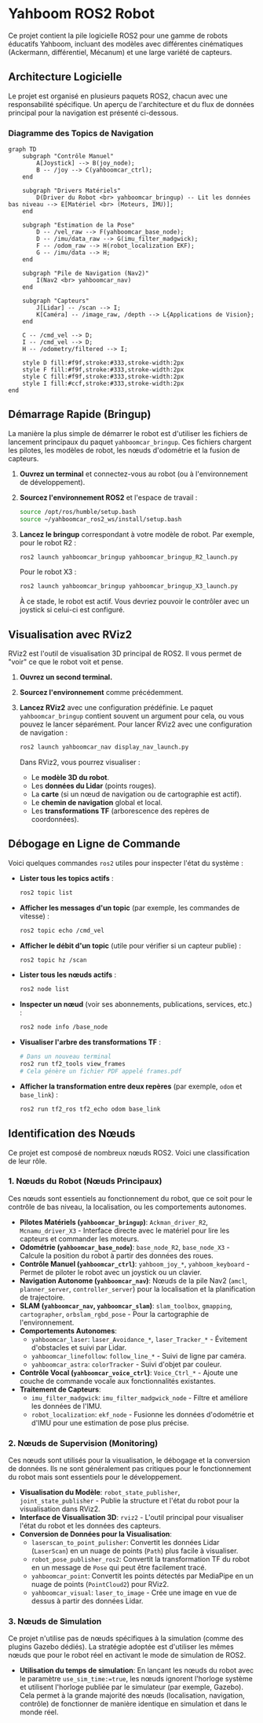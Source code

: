 # Yahboom ROS2 Robot

Ce projet contient la pile logicielle ROS2 pour une gamme de robots éducatifs Yahboom, incluant des modèles avec différentes cinématiques (Ackermann, différentiel, Mécanum) et une large variété de capteurs.

## Architecture Logicielle

Le projet est organisé en plusieurs paquets ROS2, chacun avec une responsabilité spécifique. Un aperçu de l'architecture et du flux de données principal pour la navigation est présenté ci-dessous.

### Diagramme des Topics de Navigation

```mermaid
graph TD
    subgraph "Contrôle Manuel"
        A[Joystick] --> B(joy_node);
        B -- /joy --> C(yahboomcar_ctrl);
    end

    subgraph "Drivers Matériels"
        D(Driver du Robot <br> yahboomcar_bringup) -- Lit les données bas niveau --> E[Matériel <br> (Moteurs, IMU)];
    end

    subgraph "Estimation de la Pose"
        D -- /vel_raw --> F(yahboomcar_base_node);
        D -- /imu/data_raw --> G(imu_filter_madgwick);
        F -- /odom_raw --> H(robot_localization EKF);
        G -- /imu/data --> H;
    end

    subgraph "Pile de Navigation (Nav2)"
        I(Nav2 <br> yahboomcar_nav)
    end

    subgraph "Capteurs"
        J[Lidar] -- /scan --> I;
        K[Caméra] -- /image_raw, /depth --> L{Applications de Vision};
    end

    C -- /cmd_vel --> D;
    I -- /cmd_vel --> D;
    H -- /odometry/filtered --> I;

    style D fill:#f9f,stroke:#333,stroke-width:2px
    style F fill:#f9f,stroke:#333,stroke-width:2px
    style C fill:#f9f,stroke:#333,stroke-width:2px
    style I fill:#ccf,stroke:#333,stroke-width:2px
end
```

## Démarrage Rapide (Bringup)

La manière la plus simple de démarrer le robot est d'utiliser les fichiers de lancement principaux du paquet `yahboomcar_bringup`. Ces fichiers chargent les pilotes, les modèles de robot, les nœuds d'odométrie et la fusion de capteurs.

1.  **Ouvrez un terminal** et connectez-vous au robot (ou à l'environnement de développement).

2.  **Sourcez l'environnement ROS2** et l'espace de travail :
    ```bash
    source /opt/ros/humble/setup.bash
    source ~/yahboomcar_ros2_ws/install/setup.bash
    ```

3.  **Lancez le bringup** correspondant à votre modèle de robot. Par exemple, pour le robot R2 :
    ```bash
    ros2 launch yahboomcar_bringup yahboomcar_bringup_R2_launch.py
    ```
    Pour le robot X3 :
    ```bash
    ros2 launch yahboomcar_bringup yahboomcar_bringup_X3_launch.py
    ```
    À ce stade, le robot est actif. Vous devriez pouvoir le contrôler avec un joystick si celui-ci est configuré.

## Visualisation avec RViz2

RViz2 est l'outil de visualisation 3D principal de ROS2. Il vous permet de "voir" ce que le robot voit et pense.

1.  **Ouvrez un second terminal.**

2.  **Sourcez l'environnement** comme précédemment.

3.  **Lancez RViz2** avec une configuration prédéfinie. Le paquet `yahboomcar_bringup` contient souvent un argument pour cela, ou vous pouvez le lancer séparément. Pour lancer RViz2 avec une configuration de navigation :
    ```bash
    ros2 launch yahboomcar_nav display_nav_launch.py
    ```
    Dans RViz2, vous pourrez visualiser :
    -   Le **modèle 3D du robot**.
    -   Les **données du Lidar** (points rouges).
    -   La **carte** (si un nœud de navigation ou de cartographie est actif).
    -   Le **chemin de navigation** global et local.
    -   Les **transformations TF** (arborescence des repères de coordonnées).

## Débogage en Ligne de Commande

Voici quelques commandes `ros2` utiles pour inspecter l'état du système :

-   **Lister tous les topics actifs** :
    ```bash
    ros2 topic list
    ```

-   **Afficher les messages d'un topic** (par exemple, les commandes de vitesse) :
    ```bash
    ros2 topic echo /cmd_vel
    ```

-   **Afficher le débit d'un topic** (utile pour vérifier si un capteur publie) :
    ```bash
    ros2 topic hz /scan
    ```

-   **Lister tous les nœuds actifs** :
    ```bash
    ros2 node list
    ```

-   **Inspecter un nœud** (voir ses abonnements, publications, services, etc.) :
    ```bash
    ros2 node info /base_node
    ```

-   **Visualiser l'arbre des transformations TF** :
    ```bash
    # Dans un nouveau terminal
    ros2 run tf2_tools view_frames
    # Cela génère un fichier PDF appelé frames.pdf
    ```

-   **Afficher la transformation entre deux repères** (par exemple, `odom` et `base_link`) :
    ```bash
    ros2 run tf2_ros tf2_echo odom base_link
    ```

## Identification des Nœuds

Ce projet est composé de nombreux nœuds ROS2. Voici une classification de leur rôle.

### 1. Nœuds du Robot (Nœuds Principaux)

Ces nœuds sont essentiels au fonctionnement du robot, que ce soit pour le contrôle de bas niveau, la localisation, ou les comportements autonomes.

-   **Pilotes Matériels (`yahboomcar_bringup`)**: `Ackman_driver_R2`, `Mcnamu_driver_X3` - Interface directe avec le matériel pour lire les capteurs et commander les moteurs.
-   **Odométrie (`yahboomcar_base_node`)**: `base_node_R2`, `base_node_X3` - Calcule la position du robot à partir des données des roues.
-   **Contrôle Manuel (`yahboomcar_ctrl`)**: `yahboom_joy_*`, `yahboom_keyboard` - Permet de piloter le robot avec un joystick ou un clavier.
-   **Navigation Autonome (`yahboomcar_nav`)**: Nœuds de la pile Nav2 (`amcl`, `planner_server`, `controller_server`) pour la localisation et la planification de trajectoire.
-   **SLAM (`yahboomcar_nav`, `yahboomcar_slam`)**: `slam_toolbox`, `gmapping`, `cartographer`, `orbslam_rgbd_pose` - Pour la cartographie de l'environnement.
-   **Comportements Autonomes**:
    -   `yahboomcar_laser`: `laser_Avoidance_*`, `laser_Tracker_*` - Évitement d'obstacles et suivi par Lidar.
    -   `yahboomcar_linefollow`: `follow_line_*` - Suivi de ligne par caméra.
    -   `yahboomcar_astra`: `colorTracker` - Suivi d'objet par couleur.
-   **Contrôle Vocal (`yahboomcar_voice_ctrl`)**: `Voice_Ctrl_*` - Ajoute une couche de commande vocale aux fonctionnalités existantes.
-   **Traitement de Capteurs**:
    -   `imu_filter_madgwick`: `imu_filter_madgwick_node` - Filtre et améliore les données de l'IMU.
    -   `robot_localization`: `ekf_node` - Fusionne les données d'odométrie et d'IMU pour une estimation de pose plus précise.

### 2. Nœuds de Supervision (Monitoring)

Ces nœuds sont utilisés pour la visualisation, le débogage et la conversion de données. Ils ne sont généralement pas critiques pour le fonctionnement du robot mais sont essentiels pour le développement.

-   **Visualisation du Modèle**: `robot_state_publisher`, `joint_state_publisher` - Publie la structure et l'état du robot pour la visualisation dans RViz2.
-   **Interface de Visualisation 3D**: `rviz2` - L'outil principal pour visualiser l'état du robot et les données des capteurs.
-   **Conversion de Données pour la Visualisation**:
    -   `laserscan_to_point_pulisher`: Convertit les données Lidar (`LaserScan`) en un nuage de points (`Path`) plus facile à visualiser.
    -   `robot_pose_publisher_ros2`: Convertit la transformation TF du robot en un message de `Pose` qui peut être facilement tracé.
    -   `yahboomcar_point`: Convertit les points détectés par MediaPipe en un nuage de points (`PointCloud2`) pour RViz2.
    -   `yahboomcar_visual`: `laser_to_image` - Crée une image en vue de dessus à partir des données Lidar.

### 3. Nœuds de Simulation

Ce projet n'utilise pas de nœuds spécifiques à la simulation (comme des plugins Gazebo dédiés). La stratégie adoptée est d'utiliser les mêmes nœuds que pour le robot réel en activant le mode de simulation de ROS2.

-   **Utilisation du temps de simulation**: En lançant les nœuds du robot avec le paramètre `use_sim_time:=true`, les nœuds ignorent l'horloge système et utilisent l'horloge publiée par le simulateur (par exemple, Gazebo). Cela permet à la grande majorité des nœuds (localisation, navigation, contrôle) de fonctionner de manière identique en simulation et dans le monde réel.
